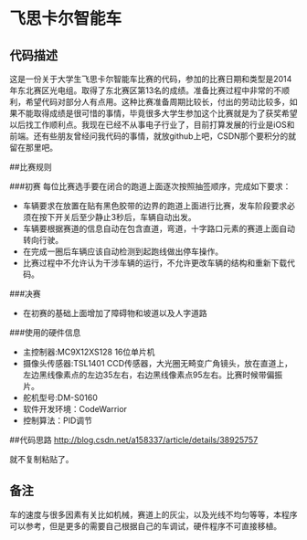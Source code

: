 # 飞思卡尔智能车

## 代码描述

这是一份关于大学生飞思卡尔智能车比赛的代码，参加的比赛日期和类型是2014年东北赛区光电组。取得了东北赛区第13名的成绩。准备比赛过程中非常的不顺利，希望代码对部分人有点用。这种比赛准备周期比较长，付出的劳动比较多，如果不能取得成绩是很可惜的事情，毕竟很多大学生参加这个比赛就是为了获奖希望以后找工作顺利点。我现在已经不从事电子行业了，目前打算发展的行业是iOS和前端。还有些朋友曾经问我代码的事情，就放github上吧，CSDN那个要积分的就留在那里吧。

##比赛规则

###初赛
 每位比赛选手要在闭合的跑道上面逐次按照抽签顺序，完成如下要求：
 - 车辆要求在放置在贴有黑色胶带的边界的跑道上面进行比赛，发车阶段要求必须在按下开关后至少静止3秒后，车辆自动出发。
 - 车辆要根据赛道的信息自动在包含直道，弯道，十字路口元素的赛道上面自动转向行驶。
 - 在完成一圈后车辆应该自动检测到起跑线做出停车操作。
 - 比赛过程中不允许认为干涉车辆的运行，不允许更改车辆的结构和重新下载代码。

###决赛
 - 在初赛的基础上面增加了障碍物和坡道以及人字道路
 
###使用的硬件信息
  - 主控制器:MC9X12XS128 16位单片机
  - 摄像头传感器:TSL1401 CCD传感器，大光圈无畸变广角镜头，放在直道上，左边黑线像素点的左边35左右，右边黑线像素点95左右。比赛时候带偏振片。
  - 舵机型号:DM-S0160
  - 软件开发环境：CodeWarrior
  - 控制算法：PID调节

##代码思路
http://blog.csdn.net/a158337/article/details/38925757

就不复制粘贴了。
## 备注
车的速度与很多因素有关比如机械，赛道上的灰尘，以及光线不均匀等等，本程序可以参考，但是更多的需要自己根据自己的车调试，硬件程序不可直接移植。
